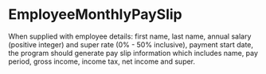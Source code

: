 # EmployeeMonthlyPaySlip
When supplied with employee details: first name, last name, annual salary (positive integer) and super rate (0% - 50% inclusive), payment start date, the program should generate pay slip information which includes name, pay period, gross income, income tax, net income and super. 
